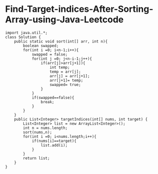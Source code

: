 # Find-Target-indices-After-Sorting-Array-using-Java-Leetcode

    import java.util.*;
    class Solution {
        public static void sort(int[] arr, int n){
            boolean swapped;
            for(int i =0; i<n-1;i++){
                swapped = false;
                for(int j =0; j<n-i-1;j++){
                    if(arr[j]>arr[j+1]){
                        int temp;
                        temp = arr[j];
                        arr[j] = arr[j+1];
                        arr[j+1]= temp;
                        swapped= true;
                    }
                }
                if(swapped==false){
                    break;
                }
            }
        }
        public List<Integer> targetIndices(int[] nums, int target) {
            List<Integer> list = new ArrayList<Integer>();
            int n = nums.length;
            sort(nums,n);
            for(int i =0; i<nums.length;i++){
                if(nums[i]==target){
                    list.add(i);
                }
            }
            return list;
        }
    }
